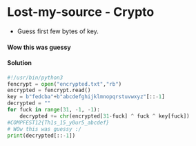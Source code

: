 # Lost-my-source - Crypto

- Guess first few bytes of key.

#### Wow this was guessy

#### Solution
```python
#!/usr/bin/python3
fencrypt = open("encrypted.txt","rb")
encrypted = fencrypt.read()
key = b"fedcba"+b"abcdefghijklmnopqrstuvwxyz"[::-1]
decrypted = ""
for fuck in range(31, -1, -1):
	decrypted += chr(encrypted[31-fuck] ^ fuck ^ key[fuck])
#COMPFEST12{Th1s_15_y0ur5_abcdef}
# WOw this was guessy :/
print(decrypted[::-1])
```

